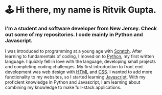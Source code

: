 # 🕹️ Hi there, my name is Ritvik Gupta. 
### I'm a student and software developer from New Jersey. Check out some of my repositories. I code mainly in Python and Javascript.

I was introduced to programming at a young age with [Scratch](https://scratch.mit.edu/).
After learning to fundamentals of coding, I moved on to [Python](https://www.python.org/), my first written language.
I quickly fell in love with the language, developing small projects and completing coding challenges.
My first introduction to front end development was web design with [HTML](https://developer.mozilla.org/en-US/docs/Web/HTML) and [CSS](https://developer.mozilla.org/en-US/docs/Web/CSS).
I wanted to add more functionality to my websites, so I started learning [Javascript](https://www.javascript.com/).
With my proficient knowledge in Python and Javascript, I am learning about combining my knowledge to make full-stack applications.

